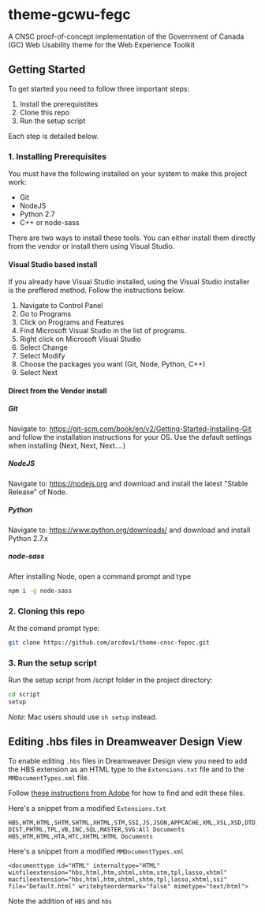 theme-gcwu-fegc
===============

A CNSC proof-of-concept implementation of the Government of Canada (GC) Web Usability theme for the Web Experience Toolkit

## Getting Started

To get started you need to follow three important steps:

1. Install the prerequistites
2. Clone this repo
3. Run the setup script

Each step is detailed below.

### 1. Installing Prerequisites

You must have the following installed on your system to make this project work:

* Git
* NodeJS
* Python 2.7
* C++ or node-sass

There are two ways to install these tools. 
You can either install them directly from the vendor or install them using
Visual Studio.

#### Visual Studio based install
If you already have Visual Studio installed, using the Visual Studio 
installer is the preffered method. Follow the instructions below.

1. Navigate to Control Panel
2. Go to Programs
3. Click on Programs and Features
4. Find Microsoft Visual Studio in the list of programs.
5. Right click on Microsoft Visual Studio
6. Select Change
7. Select Modify
8. Choose the packages you want (Git, Node, Python, C++)
10. Select Next

#### Direct from the Vendor install

##### Git
Navigate to: https://git-scm.com/book/en/v2/Getting-Started-Installing-Git and follow the installation instructions for your OS. Use the default settings when installing (Next, Next, Next....)

##### NodeJS
Navigate to: https://nodejs.org and download and install the latest "Stable Release" of Node.

##### Python
Navigate to: https://www.python.org/downloads/ and download and install Python 2.7.x 

##### node-sass
After installing Node, open a command prompt and type
```bash
npm i -g node-sass
```

### 2. Cloning this repo
At the comand prompt type:
```bash
git clone https://github.com/arcdev1/theme-cnsc-fepoc.git
```

### 3. Run the setup script
Run the setup script from /script folder in the project directory:
```bash 
cd script
setup
```

*Note:* Mac users should use `sh setup` instead.


## Editing .hbs files in Dreamweaver Design View
To enable editing `.hbs` files in Dreamweaver Design view you need to add
the HBS extension as an HTML type to the `Extensions.txt` file and to the 
`MMDocumentTypes.xml` file.

Follow [these instructions from Adobe](https://helpx.adobe.com/dreamweaver/kb/change-add-recognized-file-extensions.html) for how to find and edit these files.

Here's a snippet from a modified `Extensions.txt`
```
HBS,HTM,HTML,SHTM,SHTML,XHTML,STM,SSI,JS,JSON,APPCACHE,XML,XSL,XSD,DTD,RSS,RDF,LBI,DWT,ASP,ASA,ASPX,ASCX,ASMX,CONFIG,CS,CSS,SCSS,LESS,SASS,CFM,CFML,CFC,TLD,TXT,PHP,PHP3,PHP4,PHP5,PHP-DIST,PHTML,TPL,VB,INC,SQL,MASTER,SVG:All Documents
HBS,HTM,HTML,HTA,HTC,XHTML:HTML Documents
```

Here's a snippet from a modified `MMDocumentTypes.xml`
```
<documenttype id="HTML" internaltype="HTML" winfileextension="hbs,html,htm,shtml,shtm,stm,tpl,lasso,xhtml" macfileextension="hbs,html,htm,shtml,shtm,tpl,lasso,xhtml,ssi" file="Default.html" writebyteordermark="false" mimetype="text/html">
```

Note the addition of `HBS` and `hbs` 
